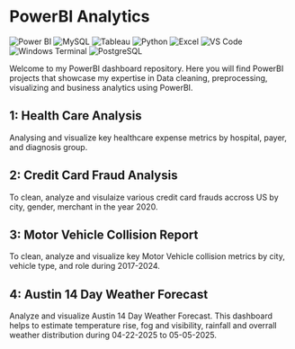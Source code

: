 # PowerBI Analytics
![Power BI](https://img.shields.io/badge/Power%20BI-F2C811?style=for-the-badge&logo=powerbi&logoColor=black)
![MySQL](https://img.shields.io/badge/MySQL-00000F?style=for-the-badge&logo=mysql&logoColor=white)
![Tableau](https://img.shields.io/badge/Tableau-E97627?style=for-the-badge&logo=tableau&logoColor=white)
![Python](https://img.shields.io/badge/Python-3776AB?style=for-the-badge&logo=python&logoColor=white)
![Excel](https://img.shields.io/badge/Excel-217346?style=for-the-badge&logo=microsoft-excel&logoColor=white)
![VS Code](https://img.shields.io/badge/VS%20Code-007ACC?style=for-the-badge&logo=visualstudiocode&logoColor=white)
![Windows Terminal](https://img.shields.io/badge/Windows%20Terminal-4D4D4D?style=for-the-badge&logo=windows-terminal&logoColor=white)
![PostgreSQL](https://img.shields.io/badge/PostgreSQL-336791?style=for-the-badge&logo=postgresql&logoColor=white)

Welcome to my PowerBI dashboard repository. Here you will find PowerBI projects that showcase my expertise in Data cleaning, preprocessing, visualizing and business analytics using PowerBI.

## 1: Health Care Analysis
Analysing and visualize key healthcare expense metrics by hospital, payer, and diagnosis group.

## 2: Credit Card Fraud Analysis
To clean, analyze and visulaize various credit card frauds accross US by city, gender, merchant in the year 2020.

## 3: Motor Vehicle Collision Report
To clean, analyze and visualize key Motor Vehicle collision metrics by city, vehicle type, and role during 2017-2024.

## 4: Austin 14 Day Weather Forecast
Analyze and visualize Austin 14 Day Weather Forecast. This dashboard helps to estimate temperature rise, fog and visibility, rainfall and overrall weather distribution during 04-22-2025 to 05-05-2025.







